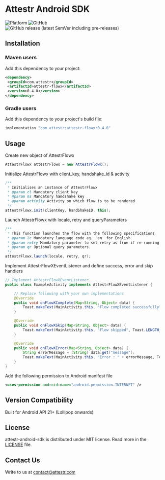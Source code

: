 # Attestr Android SDK

![Platform](https://img.shields.io/badge/Android-3DDC84?style=for-the-badge&logo=android&logoColor=white)
![GitHub](https://img.shields.io/github/license/attestr/android-sample-app)
![GitHub release (latest SemVer including pre-releases)](https://img.shields.io/github/v/release/attestr/android-sample-app?include_prereleases)

## Installation

### Maven users

Add this dependency to your project:

```xml
<dependency>
 <groupId>com.attestr</groupId>
 <artifactId>attestr-flowx</artifactId>
 <version>0.4.0</version>
</dependency>
```

### Gradle users

Add this dependency to your project's build file:

```groovy
implementation "com.attestr:attestr-flowx:0.4.0"
```

## Usage

Create new object of AttestrFlowx

```java
AttestrFlowx attestrFlowx = new AttestrFlowx();
```

Initialize AttestrFlowx with client_key, handshake_id & activity

```java
/**
 * Initialises an instance of AttestrFlowx
 * @param cl Mandatory client key
 * @param hs Mandatory handshake key
 * @param activity Activity on which flow is to be rendered
 */
attestrFlowx.init(clientKey, handShakeID, this);
```

Launch AttestrFlowx with locale, retry and queryParameters

```java
/**
 * This function launches the flow with the following specifications
 * @param lc Mandatory language code eg. 'en' for English.
 * @param retry Mandatory parameter to set retry as true if re-running the flow for a previously used handshake.
 * @param qr Optional query parameters.
 */
attestrFlowx.launch(locale, retry, qr);
```

Implement AttestrFlowXEventListener and define success, error and skip handlers

```java
// Implement AttestrFlowXEventListener 
public class ExampleActivity implements AttestrFlowXEventListener {

    // Replace following with your own implementations
    @Override
    public void onFlowXComplete(Map<String, Object> data) {
        Toast.makeText(MainActivity.this, "Flow completed successfully", Toast.LENGTH_SHORT).show();
    }

    @Override
    public void onFlowXSkip(Map<String, Object> data) {
        Toast.makeText(MainActivity.this, "Flow skipped", Toast.LENGTH_SHORT).show();
    }

    @Override
    public void onFlowXError(Map<String, Object> data) {
        String errorMessage = (String) data.get("message");
        Toast.makeText(MainActivity.this, "Error : " + errorMessage, Toast.LENGTH_SHORT).show();
    }
}
```

Add the following permission to Android manifest file

```xml
<uses-permission android:name="android.permission.INTERNET" />
```

## Version Compatibility
Built for Android API 21+ (Lollipop onwards)
 
## License
attestr-android-sdk is distributed under MIT license. Read more in the [LICENSE](LICENSE) file.

## Contact Us
Write to us at [contact@attestr.com](mailto:contact@attestr.com)